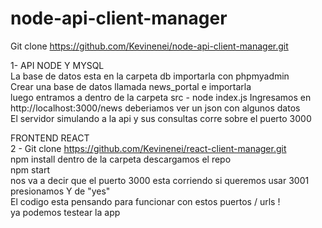 # node-api-client-manager

Git clone https://github.com/Kevinenei/node-api-client-manager.git

1- API NODE Y MYSQL
<br>
La base de datos esta en la carpeta db importarla con phpmyadmin<br>
Crear una base de datos llamada news_portal e importarla
<br>
luego entramos a dentro de la carpeta src - node index.js
Ingresamos en http://localhost:3000/news deberiamos ver un json con algunos datos
<br>
El servidor simulando a la api y sus consultas corre sobre el puerto 3000


FRONTEND REACT
<br>
2 - Git clone https://github.com/Kevinenei/react-client-manager.git<br>
npm install dentro de la carpeta descargamos el repo
<br>
npm start
<br>
nos va a decir que el puerto 3000 esta corriendo si queremos usar 3001
<br>
presionamos Y de "yes"
<br>
El codigo esta pensando para funcionar con estos puertos / urls !
<br>
ya podemos testear la app 
